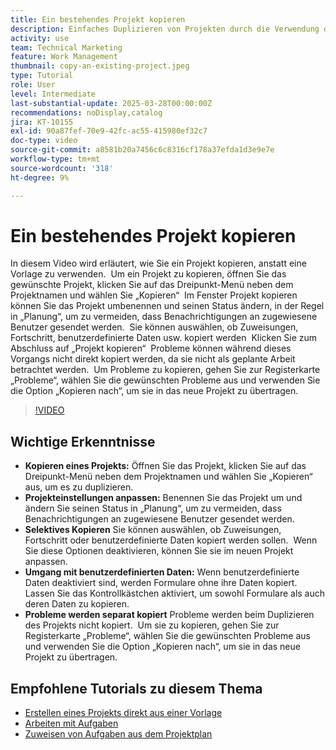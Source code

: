 ```yaml
---
title: Ein bestehendes Projekt kopieren
description: Einfaches Duplizieren von Projekten durch die Verwendung der Option „Kopieren“ im Drei-Punkte-Menü, Umbenennen und Festlegen des Status auf „Planung“, Kopieren benutzerdefinierter Daten und Formulare und separates Übertragen von Problemen über die Registerkarte „Probleme“ für maßgeschneiderte Projekteinstellungen.
activity: use
team: Technical Marketing
feature: Work Management
thumbnail: copy-an-existing-project.jpeg
type: Tutorial
role: User
level: Intermediate
last-substantial-update: 2025-03-28T00:00:00Z
recommendations: noDisplay,catalog
jira: KT-10155
exl-id: 90a87fef-70e9-42fc-ac55-415980ef32c7
doc-type: video
source-git-commit: a8581b20a7456c6c8316cf178a37efda1d3e9e7e
workflow-type: tm+mt
source-wordcount: '318'
ht-degree: 9%

---
```


# Ein bestehendes Projekt kopieren

In diesem Video wird erläutert, wie Sie ein Projekt kopieren, anstatt eine Vorlage zu verwenden. &#x200B; Um ein Projekt zu kopieren, öffnen Sie das gewünschte Projekt, klicken Sie auf das Dreipunkt-Menü neben dem Projektnamen und wählen Sie „Kopieren“ &#x200B; Im Fenster Projekt kopieren können Sie das Projekt umbenennen und seinen Status ändern, in der Regel in „Planung“, um zu vermeiden, dass Benachrichtigungen an zugewiesene Benutzer gesendet werden. &#x200B; Sie können auswählen, ob Zuweisungen, Fortschritt, benutzerdefinierte Daten usw. kopiert werden &#x200B;
Klicken Sie zum Abschluss auf „Projekt kopieren“ &#x200B;
Probleme können während dieses Vorgangs nicht direkt kopiert werden, da sie nicht als geplante Arbeit betrachtet werden. &#x200B; Um Probleme zu kopieren, gehen Sie zur Registerkarte „Probleme“, wählen Sie die gewünschten Probleme aus und verwenden Sie die Option „Kopieren nach“, um sie in das neue Projekt zu übertragen. &#x200B;


>[!VIDEO](https://video.tv.adobe.com/v/3456037/?quality=12&learn=on&enablevpops)

## Wichtige Erkenntnisse

* **Kopieren eines Projekts:** Öffnen Sie das Projekt, klicken Sie auf das Dreipunkt-Menü neben dem Projektnamen und wählen Sie „Kopieren“ aus, um es zu duplizieren. &#x200B;
* **Projekteinstellungen anpassen:** Benennen Sie das Projekt um und ändern Sie seinen Status in „Planung“, um zu vermeiden, dass Benachrichtigungen an zugewiesene Benutzer gesendet werden.
* **Selektives Kopieren** Sie können auswählen, ob Zuweisungen, Fortschritt oder benutzerdefinierte Daten kopiert werden sollen. &#x200B; Wenn Sie diese Optionen deaktivieren, können Sie sie im neuen Projekt anpassen.
* **Umgang mit benutzerdefinierten Daten:** Wenn benutzerdefinierte Daten deaktiviert sind, werden Formulare ohne ihre Daten kopiert. &#x200B; Lassen Sie das Kontrollkästchen aktiviert, um sowohl Formulare als auch deren Daten zu kopieren. &#x200B;
* **Probleme werden separat kopiert** Probleme werden beim Duplizieren des Projekts nicht kopiert. &#x200B; Um sie zu kopieren, gehen Sie zur Registerkarte „Probleme“, wählen Sie die gewünschten Probleme aus und verwenden Sie die Option „Kopieren nach“, um sie in das neue Projekt zu übertragen. &#x200B;


## Empfohlene Tutorials zu diesem Thema

* [Erstellen eines Projekts direkt aus einer Vorlage](/help/manage-work/create-and-manage-project-templates/create-a-project-directly-from-a-template.md)
* [Arbeiten mit Aufgaben](/help/manage-work/tasks/work-with-tasks.md)
* [Zuweisen von Aufgaben aus dem Projektplan](/help/manage-work/tasks/assign-tasks-from-the-project-plan.md)
